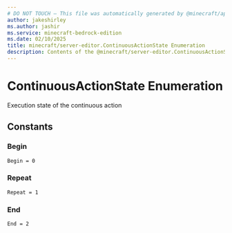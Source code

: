 ```yaml
---
# DO NOT TOUCH — This file was automatically generated by @minecraft/api-docs-generator, to report problems file an issue at https://github.com/Mojang/minecraft-scripting-libraries
author: jakeshirley
ms.author: jashir
ms.service: minecraft-bedrock-edition
ms.date: 02/10/2025
title: minecraft/server-editor.ContinuousActionState Enumeration
description: Contents of the @minecraft/server-editor.ContinuousActionState enumeration.
---
```

# ContinuousActionState Enumeration

Execution state of the continuous action

## Constants
### **Begin**
`Begin = 0`
### **Repeat**
`Repeat = 1`
### **End**
`End = 2`
